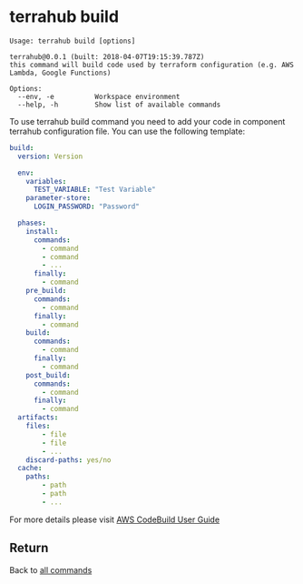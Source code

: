 # terrahub build

```
Usage: terrahub build [options]

terrahub@0.0.1 (built: 2018-04-07T19:15:39.787Z)
this command will build code used by terraform configuration (e.g. AWS Lambda, Google Functions)

Options:
  --env, -e 		 Workspace environment
  --help, -h 		 Show list of available commands
```

To use terrahub build command you need to add your code in component terrahub configuration file. You can use the following template:
```yaml
build:
  version: Version

  env:
    variables:
      TEST_VARIABLE: "Test Variable"
    parameter-store:
      LOGIN_PASSWORD: "Password"

  phases:
    install:
      commands:
        - command
        - command
        - ...
      finally:
        - command
    pre_build:
      commands:
        - command
      finally:
        - command
    build:
      commands:
        - command
      finally:
        - command
    post_build:
      commands:
        - command
      finally:
        - command
  artifacts:
    files:
        - file
        - file
        - ...
    discard-paths: yes/no
  cache:
    paths:
        - path
        - path
        - ...
```

For more details please visit [AWS CodeBuild User Guide](https://docs.aws.amazon.com/codebuild/latest/userguide/welcome.html)

## Return
Back to [all commands](../commands.md)
